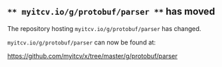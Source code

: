 ## `** myitcv.io/g/protobuf/parser **` has moved

The repository hosting `myitcv.io/g/protobuf/parser` has changed.

`myitcv.io/g/protobuf/parser` can now be found at:

https://github.com/myitcv/x/tree/master/g/protobuf/parser
